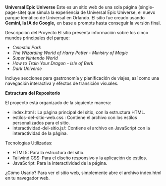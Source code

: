 **Universal Epic Universe**
Este es un sitio web de una sola página (single-page-site) que simula la experiencia de Universal Epic Universe, el nuevo parque temático de Universal en Orlando. El sitio fue creado usando **Gemini, la IA de Google,** en base a prompts hasta conseguir la versión final.

Descripción del Proyecto
El sitio presenta información sobre los cinco mundos principales del parque:
 - _Celestial Park_
 - _The Wizarding World of Harry Potter - Ministry of Magic_
 - _Super Nintendo World_
 - _How to Train Your Dragon - Isle of Berk_
 - _Dark Universe_

Incluye secciones para gastronomía y planificación de viajes, así como una navegación interactiva y efectos de transición visuales.

**Estructura del Repositorio**

El proyecto está organizado de la siguiente manera:
 - index.html : La página principal del sitio, con la estructura HTML.
 - estilos-del-sitio-web.css : Contiene el archivo con los estilos personalizados para el sitio.
 - interactividad-del-sitio.js/: Contiene el archivo en JavaScript con la interactividad de la página.

Tecnologías Utilizadas:
 - HTML5: Para la estructura del sitio.
 - Tailwind CSS: Para el diseño responsivo y la aplicación de estilos.
 - JavaScript: Para la interactividad de la página.

¿Cómo Usarlo?
Para ver el sitio web, simplemente abre el archivo index.html en tu navegador web.
